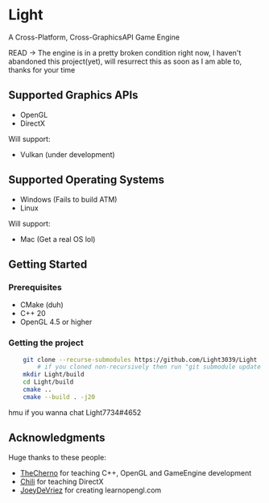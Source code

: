 # Light
A Cross-Platform, Cross-GraphicsAPI Game Engine

READ -> The engine is in a pretty broken condition right now, I haven't abandoned this project(yet), will resurrect this as soon as I am able to, thanks for your time

## Supported Graphics APIs
* OpenGL
* DirectX

Will support:
* Vulkan (under development)

## Supported Operating Systems
* Windows (Fails to build ATM)
* Linux
 
Will support:
* Mac (Get a real OS lol)

## Getting Started

### Prerequisites
* CMake (duh)
* C++ 20
* OpenGL 4.5 or higher

### Getting the project
```bash
    git clone --recurse-submodules https://github.com/Light3039/Light
        # if you cloned non-recursively then run "git submodule update --init"
    mkdir Light/build
    cd Light/build
    cmake ..
    cmake --build . -j20
```

hmu if you wanna chat Light7734#4652

## Acknowledgments
Huge thanks to these people:
* [TheCherno](https://www.youtube.com/channel/UCQ-W1KE9EYfdxhL6S4twUNw) for teaching C++, OpenGL and GameEngine development
* [Chili](https://www.youtube.com/channel/UCsyHonfwHi4fLb2lkq0DEAA) for teaching DirectX
* [JoeyDeVriez](https://learnopengl.com/) for creating learnopengl.com
